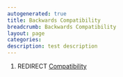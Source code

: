 ```yaml
---
autogenerated: true
title: Backwards Compatibility
breadcrumb: Backwards Compatibility
layout: page
categories: 
description: test description
---
```


1.  REDIRECT [Compatibility](Compatibility "wikilink")
